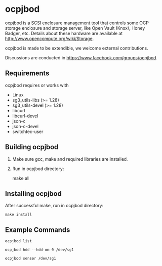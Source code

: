 # ocpjbod
ocpjbod is a SCSI enclosure management tool that controls some OCP
storage enclosure and storage server, like Open Vault (Knox),
Honey Badger, etc. Details about these hardware are available at
http://www.opencompute.org/wiki/Storage.

ocpjbod is made to be extendible, we welcome external contributions.

Discussions are conducted in https://www.facebook.com/groups/ocpjbod.

## Requirements
ocpjbod requires or works with
* Linux
* sg3_utils-libs (>= 1.28)
* sg3_utils-devel (>= 1.28)
* libcurl
* libcurl-devel
* json-c
* json-c-devel
* switchtec-user

## Building ocpjbod
1. Make sure gcc, make and required libraries are installed.

2. Run in ocpjbod directory:

    make all

## Installing ocpjbod
After successful make, run in ocpjbod directory:

    make install

## Example Commands
    ocpjbod list

    ocpjbod hdd --hdd-on 0 /dev/sg1

    ocpjbod sensor /dev/sg1
